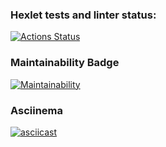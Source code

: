 ### Hexlet tests and linter status:
[![Actions Status](https://github.com/ESKolpakov/python-project-49/actions/workflows/hexlet-check.yml/badge.svg)](https://github.com/ESKolpakov/python-project-49/actions)

### Maintainability Badge
[![Maintainability](https://api.codeclimate.com/v1/badges/082653afe0f9d00af50f/maintainability)](https://codeclimate.com/github/ESKolpakov/python-project-49/maintainability)

### Asciinema
[![asciicast](https://asciinema.org/a/zcPfdMmWX1tf4QEreYkFiUQEl.svg)](https://asciinema.org/a/zcPfdMmWX1tf4QEreYkFiUQEl)
